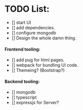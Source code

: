 # TODO List:
- [] start UI
- [] add dependencies.
- [] configure mongodb
- [] Design the whole damn thing.

#### Frontend tooling:
- [] add pug for html pages.
- [] webpack for bundling UI code.
- [] Themeing? (Bootstrap?)

#### Backend tooling:
- [] mongodb
- [] typescript
- [] expressjs for Server?